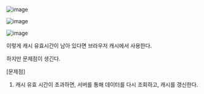 ![image](https://user-images.githubusercontent.com/108928206/182993022-8dffdf5c-2b44-45b3-81f9-6cdfb5465c2a.png)

![image](https://user-images.githubusercontent.com/108928206/182993036-fe09c2cb-fb85-449b-8b90-46dcc5709b77.png)

![image](https://user-images.githubusercontent.com/108928206/182993053-a3b6a9da-9f3e-4320-8e70-f13b693b6b57.png)

이렇게 캐시 유효시간이 남아 있다면 브라우저 캐시에서 사용한다.

하지만 문제점이 생긴다.

[문제점]

1. 캐시 유효 시간이 초과하면, 서버를 통해 데이터를 다시 조회하고, 캐시를 갱신한다.
